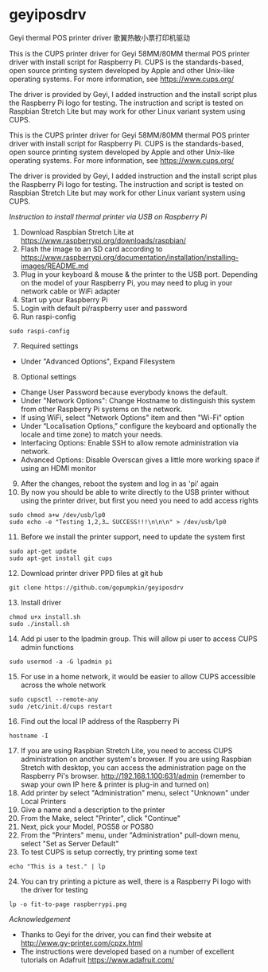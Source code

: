 # geyiposdrv
Geyi thermal POS printer driver 歌翼热敏小票打印机驱动

This is the CUPS printer driver for Geyi 58MM/80MM thermal POS printer driver with install script for Raspberry Pi.  CUPS is the standards-based, open source printing system developed by Apple and other Unix-like operating systems.  For more information, see https://www.cups.org/

The driver is provided by Geyi, I added instruction and the install script plus the Raspberry Pi logo for testing.  The instruction and script is tested on Raspbian Stretch Lite but may work for other Linux variant system using CUPS.

This is the CUPS printer driver for Geyi 58MM/80MM thermal POS printer driver with install script for Raspberry Pi.  CUPS is the standards-based, open source printing system developed by Apple and other Unix-like operating systems.  For more information, see https://www.cups.org/

The driver is provided by Geyi, I added instruction and the install script plus the Raspberry Pi logo for testing.  The instruction and script is tested on Raspbian Stretch Lite but may work for other Linux variant system using CUPS.

*Instruction to install thermal printer via USB on Raspberry Pi*
 
1.	Download Raspbian Stretch Lite at https://www.raspberrypi.org/downloads/raspbian/
2.	Flash the image to an SD card according to https://www.raspberrypi.org/documentation/installation/installing-images/README.md
3.	Plug in your keyboard & mouse & the printer to the USB port.  Depending on the model of your Raspberry Pi, you may need to plug in your network cable or WiFi adapter
4.	Start up your Raspberry Pi
5.	Login with default pi/raspberry user and password
6.	Run raspi-config
```
sudo raspi-config
```
7.	Required settings
  -	Under "Advanced Options", Expand Filesystem
8.	Optional settings
  -	Change User Password because everybody knows the default. 
  -	Under "Network Options": Change Hostname to distinguish this system from other Raspberry Pi systems on the network. 
  -	If using WiFi, select "Network Options" item and then "Wi-Fi" option
  -	Under “Localisation Options,” configure the keyboard and optionally the locale and time zone) to match your needs.
  -	Interfacing Options: Enable SSH to allow remote administration via network. 
  -	Advanced Options: Disable Overscan gives a little more working space if using an HDMI monitor
9.	After the changes, reboot the system and log in as 'pi' again
10.	By now you should be able to write directly to the USB printer without using the printer driver, but first you need you need to add access rights
```
sudo chmod a+w /dev/usb/lp0
sudo echo -e "Testing 1,2,3… SUCCESS!!!\n\n\n" > /dev/usb/lp0
```
11.	Before we install the printer support, need to update the system first
```
sudo apt-get update
sudo apt-get install git cups
```
12.	Download printer driver PPD files at git hub
```
git clone https://github.com/gopumpkin/geyiposdrv
```
13.	Install driver
```
chmod u+x install.sh
sudo ./install.sh
```
14.	Add pi user to the lpadmin group.  This will allow pi user to access CUPS admin functions
```
sudo usermod -a -G lpadmin pi
```
15.	For use in a home network, it would be easier to allow CUPS accessible across the whole network
```
sudo cupsctl --remote-any
sudo /etc/init.d/cups restart
```
16.	Find out the local IP address of the Raspberry Pi
```
hostname -I
```
17.	If you are using Raspbian Stretch Lite, you need to access CUPS administration on another system's browser.  If you are using Raspbian Stretch with desktop, you can access the administration page on the Raspberry Pi's browser.
http://192.168.1.100:631/admin (remember to swap your own IP here & printer is plug-in and turned on)
18.	Add printer by select "Administration" menu, select "Unknown" under Local Printers
19.	Give a name and a description to the printer
20.	From the Make, select "Printer", click "Continue"
21.	Next, pick your Model, POS58 or POS80
22.	From the "Printers" menu, under "Administration" pull-down menu, select "Set as Server Default"
23.	To test CUPS is setup correctly, try printing some text
```
echo "This is a test." | lp
```
24.	You can try printing a picture as well, there is a Raspberry Pi logo with the driver for testing
```
lp -o fit-to-page raspberrypi.png
``` 
 
*Acknowledgement*
- Thanks to Geyi for the driver, you can find their website at http://www.gy-printer.com/cpzx.html
- The instructions were developed based on a number of excellent tutorials on Adafruit https://www.adafruit.com/

